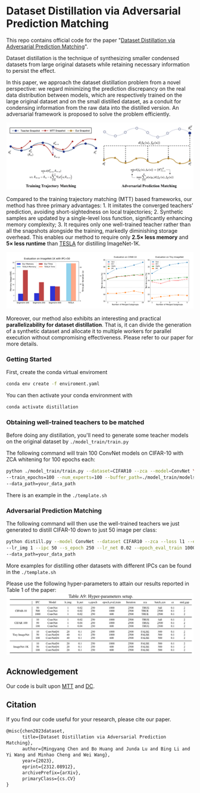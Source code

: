 # Dataset Distillation via Adversarial Prediction Matching


This repo contains official code for the paper "[Dataset Distillation via Adversarial Prediction Matching](https://arxiv.org/abs/2312.08912)". 

Dataset distillation is the technique of synthesizing smaller condensed datasets from large original datasets while retaining necessary information to persist the effect.

In this paper, we approach the dataset distillation problem from a novel perspective: we regard minimizing the prediction discrepancy on the real data distribution between models, which are respectively trained on the large original dataset and on the small distilled dataset, as a conduit for condensing information from the raw data into the distilled version. An adversarial framework is proposed to solve the problem efficiently.

<img src='docs/outline.png' width=600>

Compared to the training trajectory matching (MTT) based frameworks, our method has three primary advantages: 1. It imitates the converged teachers’ prediction, avoiding short-sightedness on local trajectories; 2. Synthetic samples are updated by a single-level loss function, significantly enhancing memory complexity; 3. It requires only one well-trained teacher rather than all the snapshots alongside the training, markedly diminishing storage overhead. This enables our method to require only **2.5× less memory** and **5× less runtime** than [TESLA](https://proceedings.mlr.press/v202/cui23e.html) for distilling ImageNet-1K. 

<img src='docs/memory_and_Parallelizability.png' width=800>

Moreover, our method also exhibits an interesting and practical **parallelizability for dataset distillation**. That is, it can divide the generation of a synthetic dataset and allocate it to multiple workers for parallel execution without compromising effectiveness. Please refer to our paper for more details.

### Getting Started

First, create the conda virtual enviroment

```bash
conda env create -f enviroment.yaml
```

You can then activate your  conda environment with
```bash
conda activate distillation
```

### Obtaining well-trained teachers to be matched
Before doing any distillation, you'll need to generate some teacher models on the original dataset by ```./model_train/train.py```

The following command will train 100 ConvNet models on CIFAR-10 with ZCA whitening for 100 epochs each:
```bash
python ./model_train/train.py --dataset=CIFAR10 --zca --model=ConvNet \
--train_epochs=100 --num_experts=100 --buffer_path=./model_train/models \
--data_path=your_data_path
```
There is an example in the ```./template.sh```


### Adversarial Prediction Matching 
The following command will then use the well-trained teachers we just generated to distill CIFAR-10 down to just 50 image per class:
```bash
python distill.py --model ConvNet --dataset CIFAR10 --zca --loss l1 --eval_mode ccc  \
--lr_img 1 --ipc 50 --s_epoch 250 --lr_net 0.02 --epoch_eval_train 1000 --num_eval 5 --soft_lab --mid_gap 2 --ce 0.1 \
--data_path=your_data_path
```

More examples for distilling other datasets with different IPCs can be found in the ```./template.sh```

Please use the following hyper-parameters to attain our results reported in Table 1 of the paper:
<img src='docs/parameters.png' width=800>

## Acknowledgement
Our code is built upon [MTT](https://github.com/GeorgeCazenavette/mtt-distillation) and [DC](https://github.com/VICO-UoE/DatasetCondensation).

## Citation
If you find our code useful for your research, please cite our paper.
```
@misc{chen2023dataset,
      title={Dataset Distillation via Adversarial Prediction Matching}, 
      author={Mingyang Chen and Bo Huang and Junda Lu and Bing Li and Yi Wang and Minhao Cheng and Wei Wang},
      year={2023},
      eprint={2312.08912},
      archivePrefix={arXiv},
      primaryClass={cs.CV}
}
```
